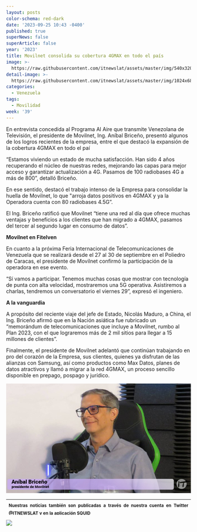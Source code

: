 ```yaml
---
layout: posts
color-schema: red-dark
date: '2023-09-25 10:43 -0400'
published: true
superNews: false
superArticle: false
year: '2023'
title: Movilnet consolida su cobertura 4GMAX en todo el país
image: >-
  https://raw.githubusercontent.com/itnewslat/assets/master/img/540x320/Anibal-Briceno-p.jpg
detail-image: >-
  https://raw.githubusercontent.com/itnewslat/assets/master/img/1024x680/Anibal-Briceno-g.jpg
categories:
  - Venezuela
tags:
  - Movilidad
week: '39'
---
```

En entrevista concedida al Programa Al Aire que transmite Venezolana de Televisión, el presidente de Movilnet, Ing. Aníbal Briceño, presentó algunos de los logros recientes de la empresa, entre el que destacó la expansión de la cobertura 4GMAX en todo el paí

“Estamos viviendo un estado de mucha satisfacción. Han sido 4 años recuperando el núcleo de nuestras redes, mejorando las capas para mejor acceso y garantizar actualización a 4G. Pasamos de 100 radiobases 4G a más de 800”, detalló Briceño.

En ese sentido, destacó el trabajo intenso de la Empresa para consolidar la huella de Movilnet, lo que "arroja datos positivos en 4GMAX y ya la Operadora cuenta con 80 radiobases 4.5G”.

El Ing. Briceño ratificó que Movilnet “tiene una red al día que ofrece muchas ventajas y beneficios a los clientes que han migrado a 4GMAX, pasamos del tercer al segundo lugar en consumo de datos”.

**Movilnet en Fitelven**

En cuanto a la próxima Feria Internacional de Telecomunicaciones de Venezuela que se realizará desde el 27 al 30 de septiembre en el Poliedro de Caracas, el presidente de Movilnet confirmó la participación de la operadora en ese evento.

“Sí vamos a participar. Tenemos muchas cosas que mostrar con tecnología de punta con alta velocidad, mostraremos una 5G operativa. Asistiremos a charlas, tendremos un conversatorio el viernes 29”, expresó el ingeniero.

**A la vanguardia**

A propósito del reciente viaje del jefe de Estado, Nicolás Maduro, a China, el Ing. Briceño afirmó que en la Nación asiática fue rubricado un “memorándum de telecomunicaciones que incluye a Movilnet, rumbo al Plan 2023, con el que lograremos más de 2 mil sitios para llegar a 15 millones de clientes”.

Finalmente, el presidente de Movilnet adelantó que continúan trabajando en pro del corazón de la Empresa, sus clientes, quienes ya disfrutan de las alianzas con Samsung, así como productos como Max Datos, planes de datos atractivos y llamó a migrar a la red 4GMAX, un proceso sencillo disponible en prepago, pospago y jurídico.

![](https://raw.githubusercontent.com/itnewslat/assets/master/img/540x320/Anibal-Briceno-p.jpg)

<table style="height: 42px;" width="569">
<tbody>
<tr>
<td style="text-align: justify;"><sub><strong>Nuestras noticias también son publicadas a través de nuestra cuenta en Twitter <a href="https://twitter.com/itnewslat?lang=es">@ITNEWSLAT</a> y en la aplicación <a href="https://squidapp.co/en/">SQUID</a></strong></sub></td>
</tr>
</tbody>
</table>

<img src="https://tracker.metricool.com/c3po.jpg?hash=56f88a41e39ab42c063cc51676587a04"/>